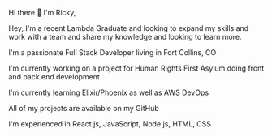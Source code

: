 Hi there 👋 I'm Ricky,

Hey, I'm a recent Lambda Graduate and looking to expand my skills and work with a team and share my knowledge and looking to learn more.

I'm a passionate Full Stack Developer living in Fort Collins, CO

I'm currently working on a project for Human Rights First Asylum doing front and back end development.

I'm currently learning Elixir/Phoenix as well as AWS DevOps

All of my projects are available on my GitHub

I'm experienced in React.js, JavaScript, Node.js, HTML, CSS

<!--
**RickyKlusmeier/RickyKlusmeier** is a ✨ _special_ ✨ repository because its `README.md` (this file) appears on your GitHub profile.

Here are some ideas to get you started:

- 🔭 I’m currently working on ...
- 🌱 I’m currently learning ...
- 👯 I’m looking to collaborate on ...
- 🤔 I’m looking for help with ...
- 💬 Ask me about ...
- 📫 How to reach me: ...
- 😄 Pronouns: ...
- ⚡ Fun fact: ...
-->
